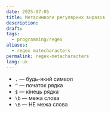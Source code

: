```yaml
---
date: 2025-07-05
title: Метасимволи регулярних виразів
description: 
draft: 
tags:
  - programming/regex
aliases:
  - regex matecharacters
permalink: regex-metacharacters
lang: uk
---
```


- `.` — будь-який символ
- `^` — початок рядка
- `$` — кінець рядка
- `\b` — межа слова
- `\B` — НЕ межа слова
